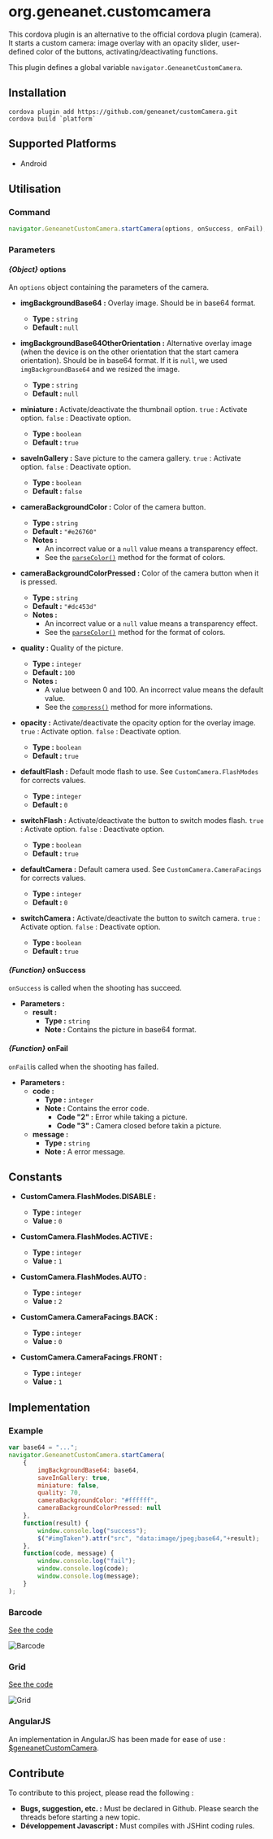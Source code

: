 # org.geneanet.customcamera

This cordova plugin is an alternative to the official cordova plugin (camera). It starts a custom camera: image overlay with an opacity slider, user-defined color of the buttons, activating/deactivating functions.


This plugin defines a global variable `navigator.GeneanetCustomCamera`.

## Installation

    cordova plugin add https://github.com/geneanet/customCamera.git
    cordova build `platform`

## Supported Platforms

+ Android

## Utilisation

### Command

``` js
navigator.GeneanetCustomCamera.startCamera(options, onSuccess, onFail);
```

### Parameters

#### *{Object}* options

An `options` object containing the parameters of the camera.

+ **imgBackgroundBase64 :** Overlay image. Should be in base64 format.
    - **Type :** `string`
    - **Default :** `null`

+ **imgBackgroundBase64OtherOrientation :** Alternative overlay image (when the device is on the other orientation that the start camera orientation). Should be in base64 format. If it is `null`, we used `imgBackgroundBase64` and we resized the image.
    - **Type :** `string`
    - **Default :** `null`

+ **miniature :** Activate/deactivate the thumbnail option. `true` : Activate option. `false` : Deactivate option.
    - **Type :** `boolean`
    - **Default :** `true`

+ **saveInGallery :** Save picture to the camera gallery. `true` : Activate option. `false` : Deactivate option.
    - **Type :** `boolean`
    - **Default :** `false`

+ **cameraBackgroundColor :** Color of the camera button.
    - **Type :** `string`
    - **Default :** `"#e26760"`
    - **Notes :**
        + An incorrect value or a `null` value means a transparency effect.
        + See the [`parseColor()`](http://developer.android.com/reference/android/graphics/Color.html#parseColor(java.lang.String)) method for the format of colors.

+ **cameraBackgroundColorPressed :** Color of the camera button when it is pressed.
    - **Type :** `string`
    - **Default :** `"#dc453d"`
    - **Notes :**
        + An incorrect value or a `null` value means a transparency effect.
        + See the [`parseColor()`](http://developer.android.com/reference/android/graphics/Color.html#parseColor(java.lang.String)) method for the format of colors.

+ **quality :** Quality of the picture.
    - **Type :** `integer`
    - **Default :** `100`
    - **Notes :**
        + A value between 0 and 100. An incorrect value means the default value.
        + See the [`compress()`](http://developer.android.com/reference/android/graphics/Bitmap.html) method for more informations.

+ **opacity :** Activate/deactivate the opacity option for the overlay image. `true` : Activate option. `false` : Deactivate option.
    - **Type :** `boolean`
    - **Default :** `true`

+ **defaultFlash :** Default mode flash to use. See `CustomCamera.FlashModes` for corrects values.
    - **Type :** `integer`
    - **Default :** `0`

+ **switchFlash :** Activate/deactivate the button to switch modes flash. `true` : Activate option. `false` : Deactivate option.
    - **Type :** `boolean`
    - **Default :** `true`

+ **defaultCamera :** Default camera used. See `CustomCamera.CameraFacings` for corrects values.
    - **Type :** `integer`
    - **Default :** `0`

+ **switchCamera :** Activate/deactivate the button to switch camera. `true` : Activate option. `false` : Deactivate option.
    - **Type :** `boolean`
    - **Default :** `true`

#### *{Function}* onSuccess

`onSuccess` is called when the shooting has succeed.

+ **Parameters :**
    - **result :**
        + **Type :** `string`
        + **Note :** Contains the picture in base64 format.

#### *{Function}* onFail

`onFail`is  called when the shooting has failed.
+ **Parameters :**
    - **code :**
        + **Type :** `integer`
        + **Note :** Contains the error code.
            - **Code "2" :** Error while taking a picture.
            - **Code "3" :** Camera closed before takin a picture.
    - **message :**
        + **Type :** `string`
        + **Note :** A error message.

## Constants

+ **CustomCamera.FlashModes.DISABLE :**
    - **Type :** `integer`
    - **Value :** `0`
+ **CustomCamera.FlashModes.ACTIVE :**
    - **Type :** `integer`
    - **Value :** `1`
+ **CustomCamera.FlashModes.AUTO :**
    - **Type :** `integer`
    - **Value :** `2`

+ **CustomCamera.CameraFacings.BACK :**
    - **Type :** `integer`
    - **Value :** `0`
+ **CustomCamera.CameraFacings.FRONT :**
    - **Type :** `integer`
    - **Value :** `1`


## Implementation

### Example

``` js
var base64 = "...";
navigator.GeneanetCustomCamera.startCamera(
    {
        imgBackgroundBase64: base64,
        saveInGallery: true,
        miniature: false,
        quality: 70,
        cameraBackgroundColor: "#ffffff",
        cameraBackgroundColorPressed: null
    },
    function(result) {
        window.console.log("success");
        $("#imgTaken").attr("src", "data:image/jpeg;base64,"+result);
    },
    function(code, message) {
        window.console.log("fail");
        window.console.log(code);
        window.console.log(message);
    }
);
```

### Barcode

[See the code](https://github.com/geneanet/customCamera/tree/master/examples/barcode)

![Barcode](https://raw.githubusercontent.com/geneanet/customCamera/master/examples/barcode/screenshot.png)

### Grid

[See the code](https://github.com/geneanet/customCamera/tree/master/examples/grid)

![Grid](https://raw.githubusercontent.com/geneanet/customCamera/master/examples/grid/screenshot.png)

### AngularJS

An implementation in AngularJS has been made for ease of use : [$geneanetCustomCamera](https://github.com/geneanet/customCameraAngular.git).

## Contribute

To contribute to this project, please read the following :
+ **Bugs, suggestion, etc. :** Must be declared in Github. Please search the threads before starting a new topic.
+ **Développement Javascript :** Must compiles with JSHint coding rules.
